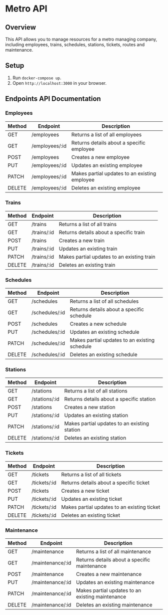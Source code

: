 # Metro API #

## Overview ##
This API allows you to manage resources for a metro managing company, including employees, trains, schedules, stations, tickets, routes and maintenance.

## Setup ##
1. Run `docker-compose up`. 
2. Open `http://localhost:3000` in your browser.

## Endpoints API Documentation ##

### Employees ###
| Method | Endpoint | Description                               |
| ------ | -------- |-------------------------------------------|
| GET | /employees | Returns a list of all employees           |
| GET | /employees/:id | Returns details about a specific employee |
| POST | /employees | Creates a new employee                    |
| PUT | /employees/:id | Updates an existing employee              |
| PATCH | /employees/:id | Makes partial updates to an existing employee |
| DELETE | /employees/:id | Deletes an existing employee              |

### Trains ###
| Method | Endpoint | Description |
| ------ | -------- |------------------------------------------------|
| GET | /trains | Returns a list of all trains |
| GET | /trains/:id | Returns details about a specific train |
| POST | /trains | Creates a new train |
| PUT | /trains/:id | Updates an existing train |
| PATCH | /trains/:id | Makes partial updates to an existing train |
| DELETE | /trains/:id | Deletes an existing train |

### Schedules ###
| Method | Endpoint | Description |
| ------ | -------- |------------------------------------------------|
| GET | /schedules | Returns a list of all schedules |
| GET | /schedules/:id | Returns details about a specific schedule |
| POST | /schedules | Creates a new schedule |
| PUT | /schedules/:id | Updates an existing schedule |
| PATCH | /schedules/:id | Makes partial updates to an existing schedule |
| DELETE | /schedules/:id | Deletes an existing schedule |

### Stations ###
| Method | Endpoint | Description |
| ------ | -------- |------------------------------------------------|
| GET | /stations | Returns a list of all stations |
| GET | /stations/:id | Returns details about a specific station |
| POST | /stations | Creates a new station |
| PUT | /stations/:id | Updates an existing station |
| PATCH | /stations/:id | Makes partial updates to an existing station |
| DELETE | /stations/:id | Deletes an existing station |


### Tickets ###
| Method | Endpoint | Description |
| ------ | -------- |------------------------------------------------|
| GET | /tickets | Returns a list of all tickets |
| GET | /tickets/:id | Returns details about a specific ticket |
| POST | /tickets | Creates a new ticket |
| PUT | /tickets/:id | Updates an existing ticket |
| PATCH | /tickets/:id | Makes partial updates to an existing ticket |
| DELETE | /tickets/:id | Deletes an existing ticket |
 
### Maintenance ###
| Method | Endpoint | Description |
| ------ | -------- |------------------------------------------------|
| GET | /maintenance | Returns a list of all maintenance |
| GET | /maintenance/:id | Returns details about a specific maintenance |
| POST | /maintenance | Creates a new maintenance |
| PUT | /maintenance/:id | Updates an existing maintenance |
| PATCH | /maintenance/:id | Makes partial updates to an existing maintenance |
| DELETE | /maintenance/:id | Deletes an existing maintenance |